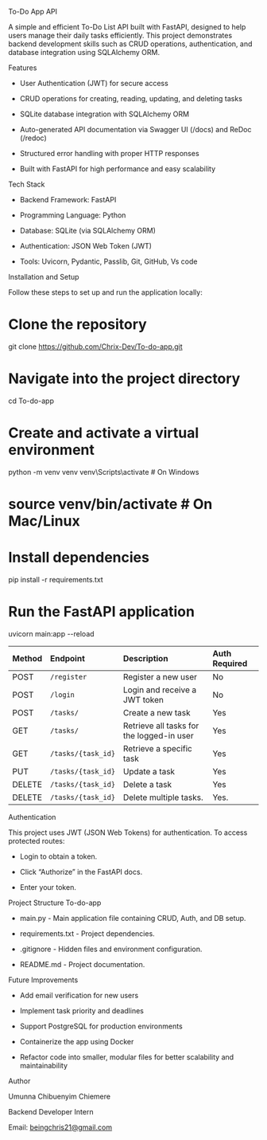 To-Do App API

A simple and efficient To-Do List API built with FastAPI, designed to help users manage their daily tasks efficiently.
This project demonstrates backend development skills such as CRUD operations, authentication, and database integration using SQLAlchemy ORM.

Features

* User Authentication (JWT) for secure access

* CRUD operations for creating, reading, updating, and deleting tasks

* SQLite database integration with SQLAlchemy ORM

* Auto-generated API documentation via Swagger UI (/docs) and ReDoc (/redoc)

* Structured error handling with proper HTTP responses

* Built with FastAPI for high performance and easy scalability

Tech Stack

* Backend Framework: FastAPI

* Programming Language: Python

* Database: SQLite (via SQLAlchemy ORM)

* Authentication: JSON Web Token (JWT)

* Tools: Uvicorn, Pydantic, Passlib, Git, GitHub, Vs code

Installation and Setup

Follow these steps to set up and run the application locally:

# Clone the repository
git clone https://github.com/Chrix-Dev/To-do-app.git

# Navigate into the project directory
cd To-do-app

# Create and activate a virtual environment
python -m venv venv
venv\Scripts\activate      # On Windows
# source venv/bin/activate # On Mac/Linux

# Install dependencies
pip install -r requirements.txt

# Run the FastAPI application
uvicorn main:app --reload


| Method | Endpoint           | Description                               | Auth Required |
| :----- | :----------------- | :---------------------------------------- | :------------ |
| POST   | `/register`        | Register a new user                       | No            |
| POST   | `/login`           | Login and receive a JWT token             | No            |
| POST   | `/tasks/`          | Create a new task                         | Yes           |
| GET    | `/tasks/`          | Retrieve all tasks for the logged-in user | Yes           |
| GET    | `/tasks/{task_id}` | Retrieve a specific task                  | Yes           |
| PUT    | `/tasks/{task_id}` | Update a task                             | Yes           |
| DELETE | `/tasks/{task_id}` | Delete a task                             | Yes           |
| DELETE | `/tasks/{task_id}` | Delete multiple tasks.                    | Yes.          |

Authentication

This project uses JWT (JSON Web Tokens) for authentication.
To access protected routes:

* Login to obtain a token.

* Click “Authorize” in the FastAPI docs.

* Enter your token.

Project Structure
To-do-app

* main.py   - Main application file containing CRUD, Auth, and DB setup.
 
* requirements.txt - Project dependencies.

* .gitignore - Hidden files and environment configuration.

* README.md - Project documentation.

Future Improvements

* Add email verification for new users

* Implement task priority and deadlines

* Support PostgreSQL for production environments

* Containerize the app using Docker
  
* Refactor code into smaller, modular files for better scalability and maintainability


Author

Umunna Chibuenyim Chiemere

Backend Developer Intern

Email: beingchris21@gmail.com

